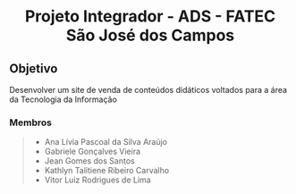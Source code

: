 
<h1 align="center">Projeto Integrador - ADS - FATEC São José dos Campos</h1>

## Objetivo
Desenvolver um site de venda de conteúdos didáticos voltados para a área da Tecnologia da Informação

### Membros 

> - Ana Lívia Pascoal da Silva Araújo
> - Gabriele Gonçalves Vieira
> - Jean Gomes dos Santos
> - Kathlyn Talitiene Ribeiro Carvalho
> - Vitor Luiz Rodrigues de Lima
